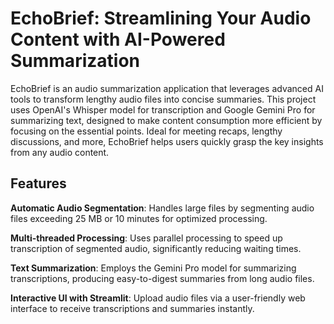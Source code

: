 # EchoBrief: Streamlining Your Audio Content with AI-Powered Summarization
EchoBrief is an audio summarization application that leverages advanced AI tools to transform lengthy audio files into concise summaries. This project uses OpenAI's Whisper model for transcription and Google Gemini Pro for summarizing text, designed to make content consumption more efficient by focusing on the essential points. Ideal for meeting recaps, lengthy discussions, and more, EchoBrief helps users quickly grasp the key insights from any audio content.

## Features
**Automatic Audio Segmentation**: Handles large files by segmenting audio files exceeding 25 MB or 10 minutes for optimized processing.

**Multi-threaded Processing**: Uses parallel processing to speed up transcription of segmented audio, significantly reducing waiting times.

**Text Summarization**: Employs the Gemini Pro model for summarizing transcriptions, producing easy-to-digest summaries from long audio files.

**Interactive UI with Streamlit**: Upload audio files via a user-friendly web interface to receive transcriptions and summaries instantly.
